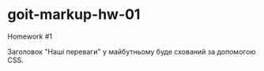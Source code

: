 # goit-markup-hw-01
Homework #1

Заголовок "Наші переваги" у майбутньому буде схований за допомогою CSS.
